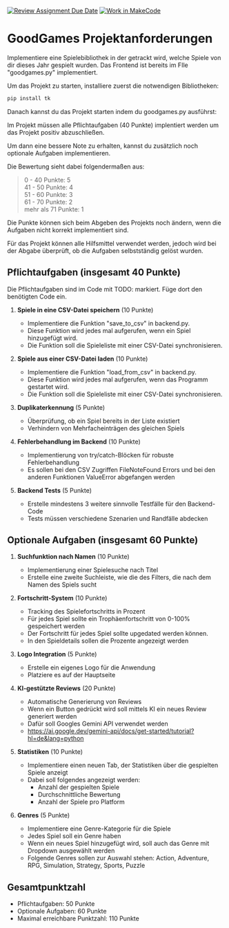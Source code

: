 [![Review Assignment Due Date](https://classroom.github.com/assets/deadline-readme-button-22041afd0340ce965d47ae6ef1cefeee28c7c493a6346c4f15d667ab976d596c.svg)](https://classroom.github.com/a/tlrl2ALT)
[![Work in MakeCode](https://classroom.github.com/assets/work-in-make-code-8824cc13a1a3f34ffcd245c82f0ae96fdae6b7d554b6539aec3a03a70825519c.svg)](https://classroom.github.com/online_ide?assignment_repo_id=17633721&assignment_repo_type=AssignmentRepo)
# GoodGames Projektanforderungen

Implementiere eine Spielebibliothek in der getrackt wird, welche Spiele von dir 
dieses Jahr gespielt wurden. 
Das Frontend ist bereits im FIle "goodgames.py" implementiert.

Um das Projekt zu starten, installiere zuerst die notwendigen Bibliotheken:
```bash
pip install tk
```
Danach kannst du das Projekt starten indem du goodgames.py ausführst:

Im Projekt müssen alle Pflichtaufgaben (40 Punkte) implentiert werden um das Projekt positiv abzuschließen.

Um dann eine bessere Note zu erhalten, kannst du zusätzlich noch optionale Aufgaben implementieren.

Die Bewertung sieht dabei folgendermaßen aus: 

 > 0 - 40 Punkte: 5 <br>
 > 41 - 50 Punkte: 4 <br>
 > 51 - 60 Punkte: 3 <br>
 > 61 - 70 Punkte: 2 <br>
 > mehr als 71 Punkte: 1 <br>

Die Punkte können sich beim Abgeben des Projekts noch ändern, wenn die Aufgaben nicht korrekt implementiert sind.

Für das Projekt können alle Hilfsmittel verwendet werden, jedoch wird bei der Abgabe überprüft, ob die Aufgaben selbstständig gelöst wurden.


## Pflichtaufgaben (insgesamt 40 Punkte)

Die Pflichtaufgaben sind im Code mit TODO: markiert. Füge dort den benötigten Code ein.

1. **Spiele in eine CSV-Datei speichern** (10 Punkte)
   - Implementiere die Funktion "save_to_csv" in backend.py.
   - Diese Funktion wird jedes mal aufgerufen, wenn ein Spiel hinzugefügt wird.
   - Die Funktion soll die Spieleliste mit einer CSV-Datei synchronisieren.

2. **Spiele aus einer CSV-Datei laden** (10 Punkte)
   - Implementiere die Funktion "load_from_csv" in backend.py.
   - Diese Funktion wird jedes mal aufgerufen, wenn das Programm gestartet wird.
   - Die Funktion soll die Spieleliste mit einer CSV-Datei synchronisieren.

3. **Duplikaterkennung** (5 Punkte)
   - Überprüfung, ob ein Spiel bereits in der Liste existiert
   - Verhindern von Mehrfacheinträgen des gleichen Spiels

4. **Fehlerbehandlung im Backend** (10 Punkte)
   - Implementierung von try/catch-Blöcken für robuste Fehlerbehandlung
   - Es sollen bei den CSV Zugriffen FileNoteFound Errors und bei den anderen Funktionen ValueError abgefangen werden

5. **Backend Tests** (5 Punkte)
   - Erstelle mindestens 3 weitere sinnvolle Testfälle für den Backend-Code
   - Tests müssen verschiedene Szenarien und Randfälle abdecken

## Optionale Aufgaben (insgesamt 60 Punkte)

1. **Suchfunktion nach Namen** (10 Punkte)
   - Implementierung einer Spielesuche nach Titel
   - Erstelle eine zweite Suchleiste, wie die des Filters, die nach dem Namen des Spiels sucht

3. **Fortschritt-System** (10 Punkte)
   - Tracking des Spielefortschritts in Prozent
   - Für jedes Spiel sollte ein Trophäenfortschritt von 0-100% gespeichert werden
   - Der Fortschritt für jedes Spiel sollte upgedated werden können.
   - In den Spieldetails sollen die Prozente angezeigt werden

4. **Logo Integration** (5 Punkte)
   - Erstelle ein eigenes Logo für die Anwendung
   - Platziere es auf der Hauptseite

5. **KI-gestützte Reviews** (20 Punkte)
   - Automatische Generierung von Reviews
   - Wenn ein Button gedrückt wird soll mittels KI ein neues Review generiert werden
   - Dafür soll Googles Gemini API verwendet werden
   - https://ai.google.dev/gemini-api/docs/get-started/tutorial?hl=de&lang=python

6. **Statistiken** (10 Punkte)
   - Implementiere einen neuen Tab, der Statistiken über die gespielten Spiele anzeigt
   - Dabei soll folgendes angezeigt werden:
     - Anzahl der gespielten Spiele
     - Durchschnittliche Bewertung
     - Anzahl der Spiele pro Platform

7. **Genres** (5 Punkte)
   - Implementiere eine Genre-Kategorie für die Spiele
   - Jedes Spiel soll ein Genre haben
   - Wenn ein neues Spiel hinzugefügt wird, soll auch das Genre mit Dropdown ausgewählt werden 
   - Folgende Genres sollen zur Auswahl stehen: Action, Adventure, RPG, Simulation, Strategy, Sports, Puzzle

## Gesamtpunktzahl
- Pflichtaufgaben: 50 Punkte
- Optionale Aufgaben: 60 Punkte
- Maximal erreichbare Punktzahl: 110 Punkte
